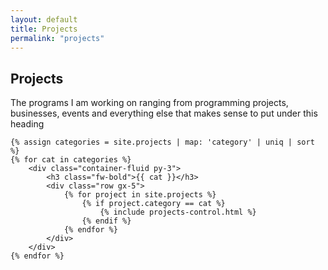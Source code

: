```yaml
---
layout: default
title: Projects
permalink: "projects"
---
```


<div class="px-5 container rounded-3">
    <div class="container-fluid py-5">
        <h2 class="display-6 fw-bold">Projects</h2>
        <p class="col-md-8 fs-6">
            The programs I am working on ranging from programming projects, businesses, events and everything else that makes sense to put under this heading
        </p>
    </div>
    
    {% assign categories = site.projects | map: 'category' | uniq | sort %}
    {% for cat in categories %}
        <div class="container-fluid py-3">
            <h3 class="fw-bold">{{ cat }}</h3>
            <div class="row gx-5">
                {% for project in site.projects %}
                    {% if project.category == cat %}
                        {% include projects-control.html %}
                    {% endif %}
                {% endfor %}
            </div>
        </div>
    {% endfor %}
</div>